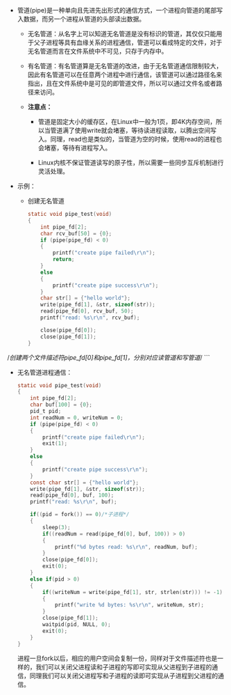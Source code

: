 - 管道(pipe)是一种单向且先进先出形式的通信方式，一个进程向管道的尾部写入数据，而另一个进程从管道的头部读出数据。

  - 无名管道：从名字上可以知道无名管道是没有标识的管道，其仅仅只能用于父子进程等具有血缘关系的进程通信，管道可以看成特定的文件，对于无名管道而言在文件系统中不可见，只存于内存中。

  - 有名管道：有名管道算是无名管道的改进，由于无名管道通信限制较大，因此有名管道可以在任意两个进程中进行通信，该管道可以通过路径名来指出，且在文件系统中是可见的即管道文件，所以可以通过文件名或者路径来访问。

  - **注意点：**

    - 管道是固定大小的缓存区，在Linux中一般为1页，即4K内存空间，所以当管道满了使用write就会堵塞，等待读进程读取，以腾出空间写入。同理，read也是类似的，当管道为空的时候，使用read的进程也会堵塞，等待有进程写入。

    - Linux内核不保证管道读写的原子性，所以需要一些同步互斥机制进行灵活处理。

- 示例：

  - 创建无名管道

    ```c
    static void pipe_test(void)
    {
        int pipe_fd[2];
        char rcv_buf[50] = {0};
        if (pipe(pipe_fd) < 0)
        {
            printf("create pipe failed\r\n");
            return;
        }
        else
        {
            printf("create pipe success\r\n");
        }
        char str[] = {"hello world"};
        write(pipe_fd[1], &str, sizeof(str));
        read(pipe_fd[0], rcv_buf, 50);
        printf("read: %s\r\n", rcv_buf);
    
        close(pipe_fd[0]);
        close(pipe_fd[1]);
    }
/*创建两个文件描述符pipe_fd[0]和pipe_fd[1]，分别对应读管道和写管道*/
    ```
    
  - 无名管道进程通信：
  
    ```c
    static void pipe_test(void)
    {
        int pipe_fd[2];
        char buf[100] = {0};
        pid_t pid;
        int readNum = 0, writeNum = 0;
        if (pipe(pipe_fd) < 0)
        {
            printf("create pipe failed\r\n");
            exit(1);
        }
        else
        {
            printf("create pipe success\r\n");
        }
        const char str[] = {"hello world"};
        write(pipe_fd[1], &str, sizeof(str));
        read(pipe_fd[0], buf, 100);
        printf("read: %s\r\n", buf);
    
        if((pid = fork()) == 0)/*子进程*/
        {
            sleep(3);
            if((readNum = read(pipe_fd[0], buf, 100)) > 0)
            {
                printf("%d bytes read: %s\r\n", readNum, buf);
            }
            close(pipe_fd[0]);
            exit(0);
        }
        else if(pid > 0)
        {
            if((writeNum = write(pipe_fd[1], str, strlen(str))) != -1)
            {
                printf("write %d bytes: %s\r\n", writeNum, str);
            }
            close(pipe_fd[1]);
            waitpid(pid, NULL, 0);
            exit(0);
        }
    }
    ```
  
    进程一旦fork以后，相应的用户空间会复制一份，同样对于文件描述符也是一样的，我们可以关闭父进程读和子进程的写即可实现从父进程到子进程的通信，同理我们可以关闭父进程写和子进程的读即可实现从子进程到父进程的通信。

